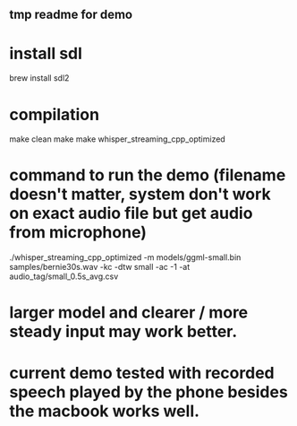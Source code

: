 ## tmp readme for demo
# install sdl
brew install sdl2
# compilation
make clean
make
make whisper_streaming_cpp_optimized
# command to run the demo (filename doesn't matter, system don't work on exact audio file but get audio from microphone)
./whisper_streaming_cpp_optimized -m models/ggml-small.bin samples/bernie30s.wav -kc -dtw small -ac -1 -at audio_tag/small_0.5s_avg.csv

# larger model and clearer / more steady input may work better.
# current demo tested with recorded speech played by the phone besides the macbook works well.
